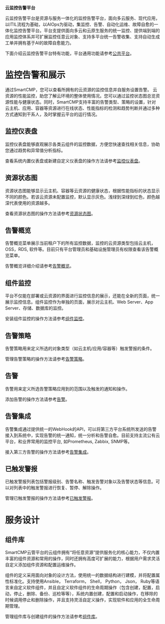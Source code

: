 


**云监控告警平台**

云监控告警平台是资源与服务一体化的监控告警平台，面向多云服务、现代应用，以ITIL流程为基础，以AIOps为驱动，集监控、告警、自动化运维、故障自愈的一体化监控告警平台。平台支提供面向多云和云原生服务的统一监控、提供端到端的应用监控体系并可扩展监控任意云对象、支持多平台统一告警收集、支持自动生成工单并拥有基于AI的故障自愈能力。

下面介绍云监控告警平台特有功能，平台通用功能请参考[公共平台](https://cloudchef.github.io/doc/Products/00公共平台/README.html)。

# 监控告警和展示

通过SmartCMP，您可以查看所拥有的云资源的监控信息并自服务设置告警。 云资源的性能监控，助您了解云环境的整体使用情况。您可以通过监控状态图总览资源性能与健康状态。同时，SmartCMP支持丰富的告警类型、策略的设置，针对云主机、应用、容器等资源进行在线状态、性能指标的检测和趋势判断并通过多种方式通知到干系人，及时掌握云平台的运行情况。

## 监控仪表盘

监控仪表盘能够直观展示各类云组件的监控数据，方便您快速查找相关信息，协助您通过趋势和异常值分析指标。

查看系统内置仪表盘或新建自定义仪表盘的操作方法请参考[监控仪表盘](https://cloudchef.github.io/doc/AdminDoc/06云服务管理/云资源监控.html#监控仪表盘)。

## 资源状态图

资源状态图能够显示云主机、容器等云资源的健康状态，根据性能指标的状态显示不同的颜色。若该云资源未配置监控，默认显示灰色。浅绿到深绿到红色，颜色越深代表使用的资源越多。

查看资源状态图的操作方法请参考[资源状态图](https://cloudchef.github.io/doc/AdminDoc/06云服务管理/云资源监控.html#资源状态图)。

## 告警概览

告警概览菜单展示当前租户下的所有监控数据，监控的云资源类型包括云主机，OSS，RDS, 软件等。目前只有平台管理员和基础设施管理员有权限查看该告警概览菜单。

告警概览详细介绍请参考[告警概览](https://cloudchef.github.io/doc/AdminDoc/06云服务管理/告警.html#告警概览)。

## 组件监控

平台不仅能在部署或云资源的界面进行监控信息的展示，还能在全新的页面，统一展示监控信息。组件监控作为单独的页面，展示对云主机、Web Server、App Server、存储、数据库的监控。

安装组件监控的操作方法请参考[组件监控](https://cloudchef.github.io/doc/AdminDoc/06云服务管理/云资源监控.html#组件监控)。

## 告警策略

告警策略用来定义所选的对象类型（如云主机/应用/容器等）触发警报的条件。

管理告警策略的操作方法请参考[告警策略](https://cloudchef.github.io/doc/AdminDoc/06云服务管理/告警.html#告警策略)。

## 告警

告警用来定义所选告警策略应用到的范围以及触发的通知和操作。

添加告警的操作方法请参考[告警](https://cloudchef.github.io/doc/AdminDoc/06云服务管理/告警.html#告警)。

## 告警集成

告警集成通过提供统一的WebHook的API，可以将第三方平台系统所发送的告警接入到系统中，实现告警的统一通知，统一分析和告警自愈。目前支持主流公有云平台，和业界常用的监控平台, 如Prometheus, Zabbix, SNMP等。

接入第三方告警的操作方法请参考[告警集成](https://cloudchef.github.io/doc/AdminDoc/06云服务管理/告警.html#告警集成)。

## 已触发警报

已触发警报列表包括警报级别、告警名称、触发告警对象以及告警状态等信息。可以对列表中的触发警报进行恢复、暂停、解除操作。

管理已触发警报的操作方法请参考[已触发警报](https://cloudchef.github.io/doc/AdminDoc/06云服务管理/告警.html#已触发警报)。

# 服务设计

## 组件库

SmartCMP云管平台的云组件拥有“将任意资源”提供服务化的核心能力，不仅内置丰富的组件资源和常用的操作，同时还拥有高度可扩展的能力，根据用户需求灵活自定义添加组件资源和配置运维操作。

组件的定义采用面向对象的设计方法，使用统一的数据结构进行建模，并将配置属性标准化。支持使用Ansible， Terraform， Shell， Python， Json， Ruby等语言来自定义软件组件，并且自定义软件组件的生命周期操作（包含创建，配置，启动，停止，删除、备份、巡检等等），系统内置创建，配置和启动操作，在移除的时候调用停止和删除操作，并且支持灵活自定义操作，实现软件和应用的全生命周期管理。

管理组件库与创建组件的操作方法请参考[组件库](https://cloudchef.github.io/doc/AdminDoc/05服务建模/组件库.html)。


